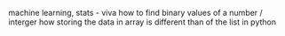 machine learning, stats - viva
how to find binary values of a number / interger
how storing the data in array is different than of the list in python

